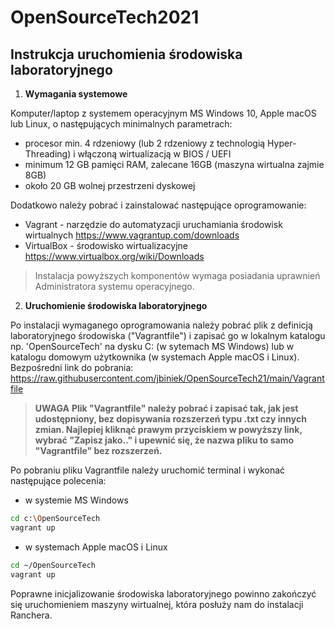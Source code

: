 # OpenSourceTech2021

## Instrukcja uruchomienia środowiska laboratoryjnego

1. **Wymagania systemowe**

Komputer/laptop z systemem operacyjnym MS Windows 10, Apple macOS lub Linux, o następujących minimalnych parametrach:
- procesor min. 4 rdzeniowy (lub 2 rdzeniowy z technologią Hyper-Threading) i włączoną wirtualizacją w BIOS / UEFI
- minimum 12 GB pamięci RAM, zalecane 16GB (maszyna wirtualna zajmie 8GB)
- około 20 GB wolnej przestrzeni dyskowej

Dodatkowo należy pobrać i zainstalować następujące oprogramowanie:

- Vagrant - narzędzie do automatyzacji uruchamiania środowisk wirtualnych https://www.vagrantup.com/downloads
- VirtualBox - środowisko wirtualizacyjne https://www.virtualbox.org/wiki/Downloads

> Instalacja powyższych komponentów wymaga posiadania uprawnień Administratora systemu operacyjnego. 

2. **Uruchomienie środowiska laboratoryjnego**

Po instalacji wymaganego oprogramowania należy pobrać plik z definicją laboratoryjnego środowiska ("Vagrantfile") i zapisać go w lokalnym katalogu np. 'OpenSourceTech' na dysku C: (w sytemach MS Windows) lub w katalogu domowym użytkownika (w systemach Apple macOS i Linux). Bezpośredni link do pobrania: https://raw.githubusercontent.com/jbiniek/OpenSourceTech21/main/Vagrantfile

> **UWAGA**
> **Plik "Vagrantfile" należy pobrać i zapisać tak, jak jest udostępniony, bez dopisywania rozszerzeń typu .txt czy innych zmian. Najlepiej kliknąć prawym przyciskiem w powyższy link, wybrać "Zapisz jako.." i upewnić się, że nazwa pliku to samo "Vagrantfile" bez rozszerzeń.**

Po pobraniu pliku Vagrantfile należy uruchomić terminal i wykonać następujące polecenia: 
- w systemie MS Windows
```bash
cd c:\OpenSourceTech
vagrant up
```
- w systemach Apple macOS i Linux
```bash
cd ~/OpenSourceTech
vagrant up
```
Poprawne inicjalizowanie środowiska laboratoryjnego powinno zakończyć się uruchomieniem maszyny wirtualnej, która posłuży nam do instalacji Ranchera.
